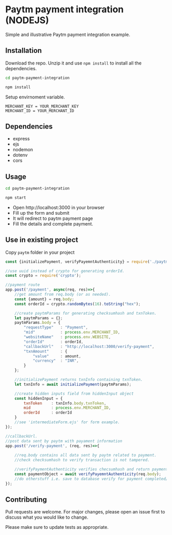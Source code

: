 # Paytm payment integration (NODEJS)

Simple and illustrative Paytm payment integration example.

## Installation

Download the repo. Unzip it and use ```npm install``` to install all the dependencies. 

```bash
cd paytm-payment-integration

npm install
```
Setup envirnoment variable.
```env
MERCHANT_KEY = YOUR_MERCHANT_KEY
MERCHANT_ID = YOUR_MERCHANT_ID
```
## Dependencies

* express
* ejs
* nodemon
* dotenv
* cors


## Usage

```bash
cd paytm-payment-integration

npm start
```
* Open http://localhost:3000 in your browser
* Fill up the form and submit
* It will redirect to paytm payment page
* Fill the details and complete payment.

## Use in existing project
Copy ```paytm``` folder in your project

```javaScript
const {initializePayment, verifyPayemntAuthenticity} = require('./paytm/managePayment');

//use uuid instead of crypto for generating orderId.
const crypto = require('crypto'); 

//payment route
app.post('/payment', async(req, res)=>{
    //get amount from req.body (or as needed).
    const {amount} = req.body;
    const orderId = crypto.randomBytes(16).toString("hex");

    //create paytmParams for generating checksumhash and txnToken.
    let paytmParams = {};
    paytmParams.body = {
        "requestType"   : "Payment",
        "mid"           : process.env.MERCHANT_ID,
        "websiteName"   : process.env.WEBSITE,
        "orderId"       : orderId,
        "callbackUrl"   : "http://localhost:3000/verify-payment",
        "txnAmount"     : {
            "value"     : amount,
            "currency"  : "INR",
        }
    };

    //initializePayment returns txnInfo containing txnToken.
    let txnInfo = await initializePayment(paytmParams);

    //create hidden inputs field from hiddenInput object
    const hiddenInput = {
        txnToken    : txnInfo.body.txnToken,
        mid         : process.env.MERCHANT_ID,
        orderId     : orderId
    }
    //see 'intermediateForm.ejs' for form example.
});

//callbackUrl.
//post data sent by paytm with payament information
app.post('/verify-payment', (req, res)=>{
    
    //req.body contains all data sent by paytm related to payment.
    //check checksumhash to verify transaction is not tampered.

    //verifyPaymentAuthenticity verifies checsumhash and return paymentObject or false(if failed to match or mismatch).
    const paymentObject = await verifyPayemntAuthenticity(req.body);
    //do otherstuff i.e. save to database verify for payment completed/aborted/failed etc.
});
```

## Contributing
Pull requests are welcome. For major changes, please open an issue first to discuss what you would like to change.

Please make sure to update tests as appropriate.

